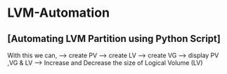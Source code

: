 # LVM-Automation
 [Automating LVM Partition using Python Script]
-------------------------------------------------
With this we can,
--> create PV --> create LV
--> create VG --> display PV ,VG & LV
--> Increase and Decrease the size of Logical Volume (LV)
